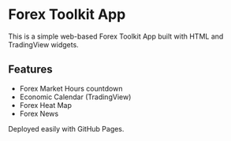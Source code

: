 # Forex Toolkit App

This is a simple web-based Forex Toolkit App built with HTML and TradingView widgets.

## Features
- Forex Market Hours countdown
- Economic Calendar (TradingView)
- Forex Heat Map
- Forex News

Deployed easily with GitHub Pages.

